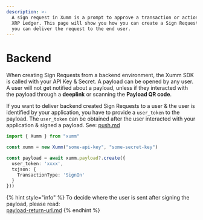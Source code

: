 ```yaml
---
description: >-
  A sign request in Xumm is a prompt to approve a transaction or action on the
  XRP Ledger. This page will show you how you can create a Sign Request, and how
  you can deliver the request to the end user.
---
```


# Backend

When creating Sign Requests from a backend environment, the Xumm SDK is called with your API Key & Secret. A payload can be opened by any user. A user will not get notified about a payload, unless if they interacted with the payload through a **deeplink** or scanning the **Payload QR code**.

If you want to deliver backend created Sign Requests to a user & the user is identified by your application, you have to provide a `user_token` to the payload. The `user_token` can be obtained after the user interacted with your application & signed a payload. See: [push.md](../../../concepts/payloads-sign-requests/delivery/push.md "mention")

```typescript
import { Xumm } from "xumm"

const xumm = new Xumm("some-api-key", "some-secret-key")

const payload = await xumm.payload?.create({
  user_token: 'xxxx',
  txjson: {
    TransactionType: 'SignIn'
  }
})) 
```

{% hint style="info" %}
To decide where the user is sent after signing the payload, please read:\
[payload-return-url.md](../../../concepts/payloads-sign-requests/payload-return-url.md "mention")
{% endhint %}
